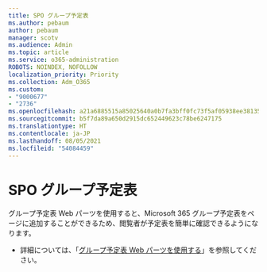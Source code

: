 ```yaml
---
title: SPO グループ予定表
ms.author: pebaum
author: pebaum
manager: scotv
ms.audience: Admin
ms.topic: article
ms.service: o365-administration
ROBOTS: NOINDEX, NOFOLLOW
localization_priority: Priority
ms.collection: Adm_O365
ms.custom:
- "9000677"
- "2736"
ms.openlocfilehash: a21a6885515a85025640a0b7fa3bff0fc73f5af05938ee38135636772e869391
ms.sourcegitcommit: b5f7da89a650d2915dc652449623c78be6247175
ms.translationtype: HT
ms.contentlocale: ja-JP
ms.lasthandoff: 08/05/2021
ms.locfileid: "54084459"
---
```

# <a name="spo-group-calendar"></a>SPO グループ予定表

グループ予定表 Web パーツを使用すると、Microsoft 365 グループ予定表をページに追加することができるため、閲覧者が予定表を簡単に確認できるようになります。
- 詳細については、「[グループ予定表 Web パーツを使用する](https://support.microsoft.com/en-us/office/use-the-group-calendar-web-part-eaf3c04d-5699-48cb-8b5e-3caa887d51ce?ui=en-us&rs=en-us&ad=us)」を参照してください。
